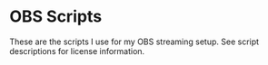 OBS Scripts
===========

These are the scripts I use for my OBS streaming setup. See script descriptions for license information.